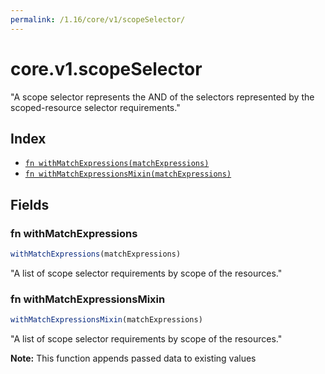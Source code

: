 ```yaml
---
permalink: /1.16/core/v1/scopeSelector/
---
```


# core.v1.scopeSelector

"A scope selector represents the AND of the selectors represented by the scoped-resource selector requirements."

## Index

* [`fn withMatchExpressions(matchExpressions)`](#fn-withmatchexpressions)
* [`fn withMatchExpressionsMixin(matchExpressions)`](#fn-withmatchexpressionsmixin)

## Fields

### fn withMatchExpressions

```ts
withMatchExpressions(matchExpressions)
```

"A list of scope selector requirements by scope of the resources."

### fn withMatchExpressionsMixin

```ts
withMatchExpressionsMixin(matchExpressions)
```

"A list of scope selector requirements by scope of the resources."

**Note:** This function appends passed data to existing values